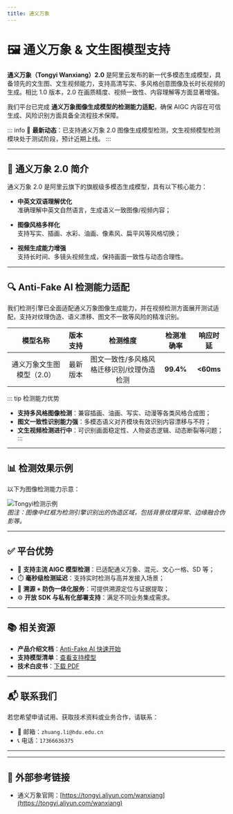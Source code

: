 ```yaml
---
title: 通义万象
---
```


# 🖼️ 通义万象 & 文生图模型支持

**通义万象（Tongyi Wanxiang）2.0** 是阿里云发布的新一代多模态生成模型，具备领先的文生图、文生视频能力，支持高清写实、多风格创意图像及长时长视频的生成。相比 1.0 版本，2.0 在画质精度、视频一致性、内容理解等方面显著增强。

我们平台已完成 **通义万象图像生成模型的检测能力适配**，确保 AIGC 内容在可信生成、风险识别方面具备全流程技术保障。

::: info
📢 **最新动态**：已支持通义万象 2.0 图像生成模型检测，文生视频模型检测模块处于测试阶段，预计近期上线。
:::

---

## 🌟 通义万象 2.0 简介

通义万象 2.0 是阿里云旗下的旗舰级多模态生成模型，具有以下核心能力：

-  **中英文双语理解优化**  
  准确理解中英文自然语言，生成语义一致图像/视频内容；

-  **图像风格多样化**  
  支持写实、插画、水彩、油画、像素风、扁平风等风格切换；

- **视频生成能力增强**  
  支持长时间、多镜头视频生成，保持画面一致性与动态合理性。

---

## 🔍 Anti-Fake AI 检测能力适配

我们检测引擎已全面适配通义万象图像生成能力，并在视频检测方面展开测试适配，支持对纹理伪造、语义漂移、图文不一致等风险的精准识别。

|       模型名称         |    版本支持     |           检测维度             | 检测准确率 |    响应时延      |
|:----------------------:|:---------------:|:------------------------------:|:----------:|:----------------:|
| 通义万象文生图模型（2.0） |    最新版本     | 图文一致性/多风格风格迁移识别/纹理伪造检测 | **99.4%**  |   **<60ms**      |

::: tip 检测能力优势
- **支持多风格图像检测**：兼容插画、油画、写实、动漫等各类风格合成图；
- **图文一致性识别能力强**：多模态语义对齐模块有效识别内容漂移与不符；
- **文生视频检测进行中**：可识别画面稳定性、人物姿态逻辑、动态断裂等问题；
:::

---

## 📊 检测效果示例

以下为图像检测能力示意：

![Tongyi检测示例](https://yourdomain.com/assets/tongyi-detect-example.jpg)  
*图注：图像中红框为检测引擎识别出的伪造区域，包括背景纹理异常、边缘融合伪影等。*

---

## ✅ 平台优势

- 🚀 **支持主流 AIGC 模型检测**：已适配通义万象、混元、文心一格、SD 等；
- ⏱️ **毫秒级检测延迟**：支持实时检测与高并发接入场景；
- 🔐 **溯源 + 防伪一体化服务**：可提供溯源定位与证据提取；
- ⚙️ **开放 SDK 与私有化部署支持**：满足不同业务集成需求。

---

## 📚 相关资源

- **产品介绍文档**：[Anti-Fake AI 快速开始](../quick_start/brief.md)
- **支持模型清单**：[查看支持模型](./overview.md)
- **技术白皮书**：[下载 PDF](https://yourdomain.com/whitepaper.pdf)

---

## 📬 联系我们

若您希望申请试用、获取技术资料或业务合作，请联系：

- 📧 邮箱：`zhuang.li@hdu.edu.cn`   
- 📞 电话：`17366636375`

---

---

## 🔗 外部参考链接

- 通义万象官网：[https://tongyi.aliyun.com/wanxiang](https://tongyi.aliyun.com/wanxiang)

